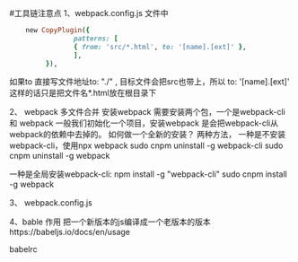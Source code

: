 #工具链注意点 
1、webpack.config.js 文件中
```ruby
    new CopyPlugin({
                patterns: [
                { from: 'src/*.html', to: '[name].[ext]' },
                ],
         }), 
```

如果to 直接写文件地址to: "./" , 目标文件会把src也带上，所以 to: '[name].[ext]' 这样的话只是把文件名*.html放在根目录下

2、 webpack  多文件合并
安装webpack 需要安装两个包，一个是webpack-cli 和 webpack 一般我们初始化一个项目，安装webpack 是会把webpack-cli从webpack的依赖中去掉的。
如何做一个全新的安装？
两种方法，
一种是不安装webpack-cli，使用npx webpack
sudo cnpm uninstall -g webpack-cli
sudo cnpm uninstall -g webpack


一种是全局安装webpack-cli: npm install -g "webpack-cli"  sudo cnpm install -g webpack

3、 webpack.config.js

4、bable 作用 把一个新版本的js编译成一个老版本的版本https://babeljs.io/docs/en/usage


babelrc 